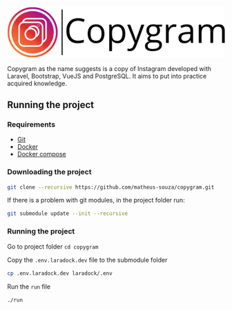 ![Copygram](images/logo_readme.png)

Copygram as the name suggests is a copy of Instagram developed with Laravel, Bootstrap, VueJS and PostgreSQL. It aims to put into practice acquired knowledge.

## Running the project
### Requirements
- [Git](https://git-scm.com/)
- [Docker](https://www.docker.com/)
- [Docker compose](https://docs.docker.com/compose/)

### Downloading the project
```bash
git clone --recursive https://github.com/matheus-souza/copygram.git
```

If there is a problem with git modules, in the project folder run:
```bash
git submodule update --init --recursive
```

### Running the project
Go to project folder ```cd copygram```

Copy the ```.env.laradock.dev``` file to the submodule folder
```bash
cp .env.laradock.dev laradock/.env
```

Run the ```run``` file
```bash
./run
```
